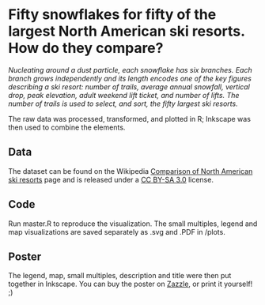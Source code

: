 # Fifty snowflakes for fifty of the largest North American ski resorts. How do they compare?

_Nucleating around a dust particle, each snowflake has six branches. Each branch grows independently and its length encodes one of the key figures describing a ski resort: number of trails, average annual snowfall, vertical drop, peak elevation, adult weekend lift ticket, and number of lifts. The number of trails is used to select, and sort, the fifty largest ski resorts._

The raw data was processed, transformed, and plotted in R; Inkscape was then used to combine the elements.

## Data

The dataset can be found on the Wikipedia [Comparison of North American ski resorts](https://en.wikipedia.org/wiki/Comparison_of_North_American_ski_resorts) page and is released under a [CC BY-SA 3.0](https://creativecommons.org/licenses/by-sa/3.0/) license. 

## Code

Run master.R to reproduce the visualization. The small multiples, legend and map visualizations are saved separately as .svg and .PDF in /plots.

## Poster

The legend, map, small multiples, description and title were then put together in Inkscape. You can buy the poster on [Zazzle](https://www.zazzle.com/north_american_ski_resorts_poster-228561527334652568), or print it yourself! ;) 
